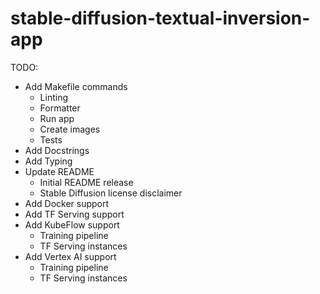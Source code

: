 # stable-diffusion-textual-inversion-app

TODO:

- Add Makefile commands
  - Linting
  - Formatter
  - Run app
  - Create images
  - Tests
- Add Docstrings
- Add Typing
- Update README
  - Initial README release
  - Stable Diffusion license disclaimer
- Add Docker support
- Add TF Serving support
- Add KubeFlow support
  - Training pipeline
  - TF Serving instances
- Add Vertex AI support
  - Training pipeline
  - TF Serving instances